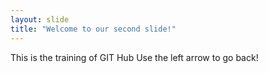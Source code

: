 ```yaml
---
layout: slide
title: "Welcome to our second slide!"
---
```

This is the training of GIT Hub
Use the left arrow to go back!
